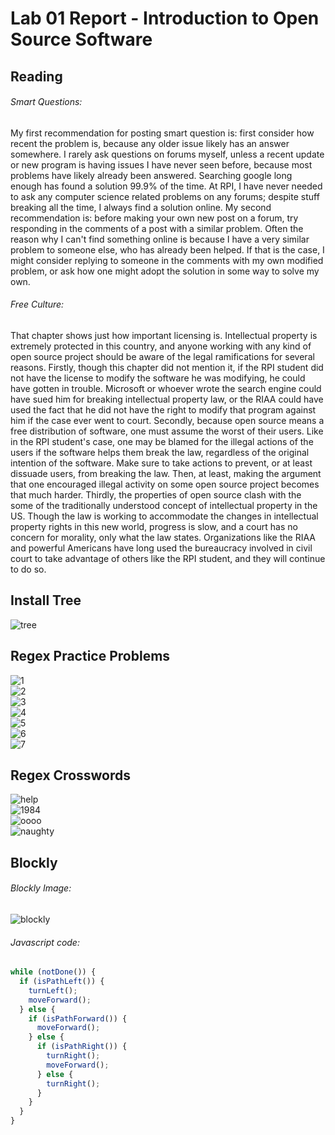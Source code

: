 # Lab 01 Report - Introduction to Open Source Software
## Reading
###### Smart Questions:
My first recommendation for posting smart question is: first consider how recent the problem is, because any older issue likely has an answer somewhere. I rarely ask questions on forums myself, unless a recent update or new program is having issues I have never seen before, because most problems have likely already been answered. Searching google long enough has found a solution 99.9% of the time. At RPI, I have never needed to ask any computer science related problems on any forums; despite stuff breaking all the time, I always find a solution online. My second recommendation is: before making your own new post on a forum, try responding in the comments of a post with a similar problem. Often the reason why I can't find something online is because I have a very similar problem to someone else, who has already been helped. If that is the case, I might consider replying to someone in the comments with my own modified problem, or ask how one might adopt the solution in some way to solve my own.
###### Free Culture:
That chapter shows just how important licensing is. Intellectual property is extremely protected in this country, and anyone working with any kind of open source project should be aware of the legal ramifications for several reasons. Firstly, though this chapter did not mention it, if the RPI student did not have the license to modify the software he was modifying, he could have gotten in trouble. Microsoft or whoever wrote the search engine could have sued him for breaking intellectual property law, or the RIAA could have used the fact that he did not have the right to modify that program against him if the case ever went to court. Secondly, because open source means a free distribution of software, one must assume the worst of their users. Like in the RPI student's case, one may be blamed for the illegal actions of the users if the software helps them break the law, regardless of the original intention of the software. Make sure to take actions to prevent, or at least dissuade users, from breaking the law. Then, at least, making the argument that one encouraged illegal activity on some open source project becomes that much harder. Thirdly, the properties of open source clash with the some of the traditionally understood concept of intellectual property in the US. Though the law is working to accommodate the changes in intellectual property rights in this new world, progress is slow, and a court has no concern for morality, only what the law states. Organizations like the RIAA and powerful Americans have long used the bureaucracy involved in civil court to take advantage of others like the RPI student, and they will continue to do so.
## Install Tree
![tree](https://github.com/gwild37/OSS-Summer-2019/blob/master/Resources/tree.PNG)
## Regex Practice Problems
![1](https://github.com/gwild37/OSS-Summer-2019/blob/master/Resources/1.PNG)  
![2](https://github.com/gwild37/OSS-Summer-2019/blob/master/Resources/2.PNG)  
![3](https://github.com/gwild37/OSS-Summer-2019/blob/master/Resources/3.PNG)  
![4](https://github.com/gwild37/OSS-Summer-2019/blob/master/Resources/4.PNG)  
![5](https://github.com/gwild37/OSS-Summer-2019/blob/master/Resources/5.PNG)  
![6](https://github.com/gwild37/OSS-Summer-2019/blob/master/Resources/6.PNG)  
![7](https://github.com/gwild37/OSS-Summer-2019/blob/master/Resources/7.PNG)  
## Regex Crosswords
![help](https://github.com/gwild37/OSS-Summer-2019/blob/master/Resources/help.PNG)  
![1984](https://github.com/gwild37/OSS-Summer-2019/blob/master/Resources/1984.PNG)  
![oooo](https://github.com/gwild37/OSS-Summer-2019/blob/master/Resources/oooo.PNG)  
![naughty](https://github.com/gwild37/OSS-Summer-2019/blob/master/Resources/naughty.PNG)  
## Blockly
###### Blockly Image:  
![blockly](https://github.com/gwild37/OSS-Summer-2019/blob/master/Resources/blockly.PNG)  
###### Javascript code:  
```javascript
while (notDone()) {
  if (isPathLeft()) {
    turnLeft();
    moveForward();
  } else {
    if (isPathForward()) {
      moveForward();
    } else {
      if (isPathRight()) {
        turnRight();
        moveForward();
      } else {
        turnRight();
      }
    }
  }
}
```
